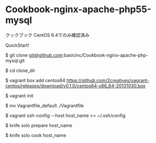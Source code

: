 Cookbook-nginx-apache-php55-mysql
======================

クックブック
CentOS 6.4でのみ確認済み

QuickStart!

$ git clone git@github.com:basicinc/Cookbook-nginx-apache-php-mysql.git

$ cd clone_dir

$ vagrant box add centos64 https://github.com/2creatives/vagrant-centos/releases/download/v0.1.0/centos64-x86_64-20131030.box

$ vagrant init

$ mv Vagrantfile_default ./Vagrantfile

$ vagrant ssh-config --host host_name >> ~/.ssh/config

$ knife solo prepare host_name

$ knife solo cook host_name
